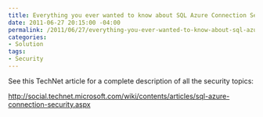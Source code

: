 ```yaml
---
title: Everything you ever wanted to know about SQL Azure Connection Security
date: 2011-06-27 20:15:00 -04:00
permalink: /2011/06/27/everything-you-ever-wanted-to-know-about-sql-azure-connection-security/
categories:
- Solution
tags:
- Security
---
```

<p>See this TechNet article for a complete description of all the security topics:</p>  <p><a title="http://social.technet.microsoft.com/wiki/contents/articles/sql-azure-connection-security.aspx" href="http://social.technet.microsoft.com/wiki/contents/articles/sql-azure-connection-security.aspx">http://social.technet.microsoft.com/wiki/contents/articles/sql-azure-connection-security.aspx</a></p>